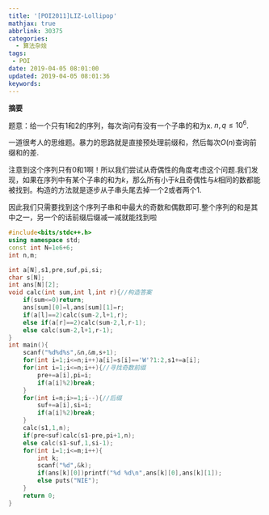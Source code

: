 ```yaml
---
title: '[POI2011]LIZ-Lollipop'
mathjax: true
abbrlink: 30375
categories:
  - 算法杂烩
tags:
 - POI
date: 2019-04-05 08:01:00
updated: 2019-04-05 08:01:36
keywords:
---
```



**摘要**

题意：给一个只有1和2的序列，每次询问有没有一个子串的和为x. $n,q\leq 10^6$.


<!--more-->

一道很考人的思维题。暴力的思路就是直接预处理前缀和，然后每次$O(n)$查询前缀和的差.

注意到这个序列只有0和1啊！所以我们尝试从奇偶性的角度考虑这个问题.我们发现，如果在序列中有某个子串的和为$k$，那么所有小于$k$且奇偶性与$k$相同的数都能被找到。构造的方法就是逐步从子串头尾去掉一个2或者两个1.

因此我们只需要找到这个序列子串和中最大的奇数和偶数即可.整个序列的和是其中之一，另一个的话前缀后缀减一减就能找到啦

```cpp
#include<bits/stdc++.h>
using namespace std;
const int N=1e6+6;
int n,m;

int a[N],s1,pre,suf,pi,si;
char s[N];
int ans[N][2];
void calc(int sum,int l,int r){//构造答案
	if(sum<=0)return;
	ans[sum][0]=l,ans[sum][1]=r;
	if(a[l]==2)calc(sum-2,l+1,r);
	else if(a[r]==2)calc(sum-2,l,r-1);
	else calc(sum-2,l+1,r-1);
}
int main(){
	scanf("%d%d%s",&n,&m,s+1);
	for(int i=1;i<=n;i++)a[i]=s[i]=='W'?1:2,s1+=a[i];
	for(int i=1;i<=n;i++){//寻找奇数前缀
		pre+=a[i],pi=i;
		if(a[i]%2)break;
	}
	for(int i=n;i>=1;i--){//后缀
		suf+=a[i],si=i;
		if(a[i]%2)break;
	}
	calc(s1,1,n);
	if(pre<suf)calc(s1-pre,pi+1,n);
	else calc(s1-suf,1,si-1);
	for(int i=1;i<=m;i++){
		int k;
		scanf("%d",&k);
		if(ans[k][0])printf("%d %d\n",ans[k][0],ans[k][1]);
		else puts("NIE");
	}
	return 0;
}
```

